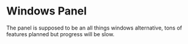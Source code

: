 # Windows Panel

The panel is supposed to be an all things windows alternative, tons of features planned but progress will be slow.
